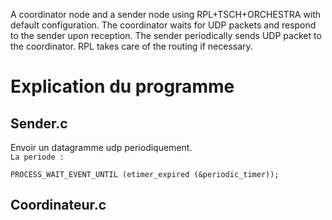 A coordinator node and a sender node using RPL+TSCH+ORCHESTRA with
default configuration. The coordinator waits for UDP packets and
respond to the sender upon reception. The sender periodically sends
UDP packet to the coordinator. RPL takes care of the routing if
necessary.

# Explication du programme

## Sender.c

Envoir un datagramme udp periodiquement.   
`La periode : `

    PROCESS_WAIT_EVENT_UNTIL (etimer_expired (&periodic_timer));

## Coordinateur.c

